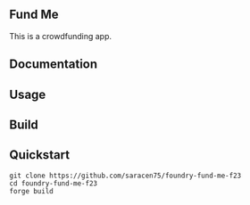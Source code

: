 ## Fund Me

This is a crowdfunding app.

## Documentation

## Usage

## Build

## Quickstart
```
git clone https://github.com/saracen75/foundry-fund-me-f23
cd foundry-fund-me-f23
forge build
```